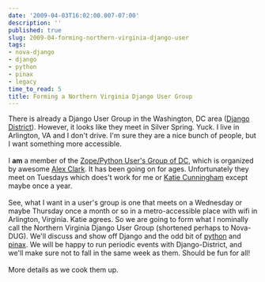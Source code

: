 ```yaml
---
date: '2009-04-03T16:02:00.007-07:00'
description: ''
published: true
slug: 2009-04-forming-northern-virginia-django-user
tags:
- nova-django
- django
- python
- pinax
- legacy
time_to_read: 5
title: Forming a Northern Virginia Django User Group
---
```


There is already a Django User Group in the Washington, DC area (<a href="http://groups.google.com/group/django-district">Django District</a>). However, it looks like they meet in Silver Spring. Yuck. I live in Arlington, VA and I don't drive. I'm sure they are a nice bunch of people, but I want something more accessible.<br /><br />I <span style="font-weight: bold;">am</span> a member of the <a href="http://www.zpug.org/">Zope/Python User's Group of DC</a>, which is organized by awesome <a href="http://aclark.net/">Alex Clark</a>. It has been going on for ages. Unfortunately they meet on Tuesdays which does't work for me or <a href="http://elephantangelchild.blogspot.com/">Katie Cunningham</a> except maybe once a year.<br /><br />See, what I want in a user's group is one that meets on a Wednesday or maybe Thursday once a month or so in a metro-accessible place with wifi in Arlington, Virginia. <a href="http://elephantangelchild.blogspot.com/"></a> Katie agrees. So we are going to form what I nominally call the Northern Virginia Django User Group (shortened perhaps to Nova-DUG). We'll discuss and show off Django and the odd bit of <a href="http://python.org/">python</a> and <a href="http://pinaxproject.com/">pinax</a>. We will be happy to run periodic events with Django-District, and we'll make sure not to fall in the same week as them. Should be fun for all!<br /><br />More details as we cook them up.
